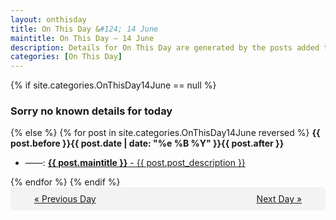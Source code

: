 ```yaml
---
layout: onthisday
title: On This Day &#124; 14 June
maintitle: On This Day — 14 June
description: Details for On This Day are generated by the posts added to the website so the content is subject to changes/updates over time.
categories: [On This Day]
---
```


{% if site.categories.OnThisDay14June == null %}
<h3>Sorry no known details for today</h3>
{% else %}
{% for post in site.categories.OnThisDay14June reversed %}
<strong>{{ post.before }}{{ post.date | date: "%e %B %Y" }}{{ post.after }}</strong>
<ul>
<li> ——: <a class="{{ post.class }}" href="{{ post.url }}"><strong>{{ post.maintitle }}</strong> - {{ post.post_description }}</a></li>
</ul>
{% endfor %}
{% endif %}
<br />
<div style="background-color: #f3f3f3; padding: 10px; border-radius: 5px; text-align: center; display: flex; justify-content: space-evenly;">
<a href="/onthisday/06/06-13">« Previous Day</a>
<span style="visibility:hidden;">[ Visit Leap Year February 29 ]</span>
<a href="/onthisday/06/06-15">Next Day »</a>
</div>
